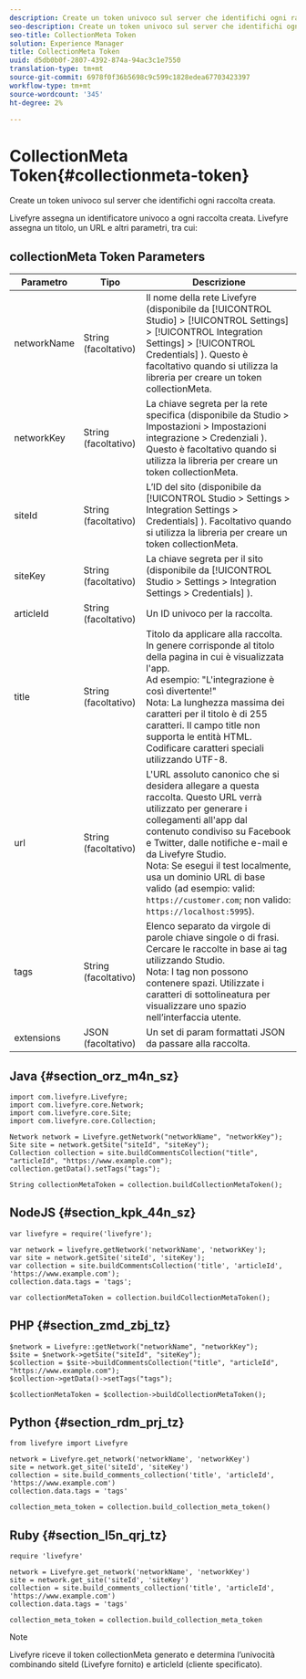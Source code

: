 ```yaml
---
description: Create un token univoco sul server che identifichi ogni raccolta creata.
seo-description: Create un token univoco sul server che identifichi ogni raccolta creata.
seo-title: CollectionMeta Token
solution: Experience Manager
title: CollectionMeta Token
uuid: d5db0b0f-2807-4392-874a-94ac3c1e7550
translation-type: tm+mt
source-git-commit: 6978f0f36b5698c9c599c1828edea67703423397
workflow-type: tm+mt
source-wordcount: '345'
ht-degree: 2%

---
```



# CollectionMeta Token{#collectionmeta-token}

Create un token univoco sul server che identifichi ogni raccolta creata.

Livefyre assegna un identificatore univoco a ogni raccolta creata. Livefyre assegna un titolo, un URL e altri parametri, tra cui:

## collectionMeta Token Parameters

| Parametro | Tipo | Descrizione |
|--- |--- |--- |
| networkName | String (facoltativo) | Il nome della rete Livefyre (disponibile da [!UICONTROL Studio] > [!UICONTROL Settings] > [!UICONTROL Integration Settings] > [!UICONTROL Credentials] ). Questo è facoltativo quando si utilizza la libreria per creare un token collectionMeta. |
| networkKey | String (facoltativo) | La chiave segreta per la rete specifica (disponibile da Studio > Impostazioni > Impostazioni integrazione > Credenziali ). Questo è facoltativo quando si utilizza la libreria per creare un token collectionMeta. |
| siteId | String (facoltativo) | L’ID del sito (disponibile da [!UICONTROL Studio > Settings > Integration Settings > Credentials] ). Facoltativo quando si utilizza la libreria per creare un token collectionMeta. |
| siteKey | String (facoltativo) | La chiave segreta per il sito (disponibile da [!UICONTROL Studio > Settings > Integration Settings > Credentials] ). |
| articleId | String (facoltativo) | Un ID univoco per la raccolta. |
| title | String (facoltativo) | Titolo da applicare alla raccolta. In genere corrisponde al titolo della pagina in cui è visualizzata l&#39;app. <br>Ad esempio: &quot;L&#39;integrazione è così divertente!&quot; <br>Nota:  La lunghezza massima dei caratteri per il titolo è di 255 caratteri. Il campo title non supporta le entità HTML. Codificare caratteri speciali utilizzando UTF-8. |
| url | String (facoltativo) | L&#39;URL assoluto canonico che si desidera allegare a questa raccolta. Questo URL verrà utilizzato per generare i collegamenti all&#39;app dal contenuto condiviso su Facebook e Twitter, dalle notifiche e-mail e da Livefyre Studio. <br>Nota:  Se esegui il test localmente, usa un dominio URL di base valido (ad esempio: valid: `https://customer.com`; non valido: `https://localhost:5995`). |
| tags | String (facoltativo) | Elenco separato da virgole di parole chiave singole o di frasi. Cercare le raccolte in base ai tag utilizzando Studio.  </br>Nota:  I tag non possono contenere spazi. Utilizzate i caratteri di sottolineatura per visualizzare uno spazio nell’interfaccia utente. |
| extensions | JSON (facoltativo) | Un set di param formattati JSON da passare alla raccolta. |

## Java {#section_orz_m4n_sz}

```
import com.livefyre.Livefyre; 
import com.livefyre.core.Network; 
import com.livefyre.core.Site; 
import com.livefyre.core.Collection; 
  
Network network = Livefyre.getNetwork("networkName", "networkKey"); 
Site site = network.getSite("siteId", "siteKey"); 
Collection collection = site.buildCommentsCollection("title", "articleId", "https://www.example.com"); 
collection.getData().setTags("tags"); 
  
String collectionMetaToken = collection.buildCollectionMetaToken();
```

## NodeJS {#section_kpk_44n_sz}

```
var livefyre = require('livefyre'); 
  
var network = livefyre.getNetwork('networkName', 'networkKey'); 
var site = network.getSite('siteId', 'siteKey'); 
var collection = site.buildCommentsCollection('title', 'articleId', 'https://www.example.com'); 
collection.data.tags = 'tags'; 
  
var collectionMetaToken = collection.buildCollectionMetaToken(); 
```

## PHP {#section_zmd_zbj_tz}

```
$network = Livefyre::getNetwork("networkName", "networkKey"); 
$site = $network->getSite("siteId", "siteKey"); 
$collection = $site->buildCommentsCollection("title", "articleId", "https://www.example.com"); 
$collection->getData()->setTags("tags"); 
  
$collectionMetaToken = $collection->buildCollectionMetaToken();
```

## Python {#section_rdm_prj_tz}

```
from livefyre import Livefyre 
  
network = Livefyre.get_network('networkName', 'networkKey') 
site = network.get_site('siteId', 'siteKey') 
collection = site.build_comments_collection('title', 'articleId', 'https://www.example.com') 
collection.data.tags = 'tags' 
  
collection_meta_token = collection.build_collection_meta_token()
```

## Ruby {#section_l5n_qrj_tz}

```
require 'livefyre' 
  
network = Livefyre.get_network('networkName', 'networkKey') 
site = network.get_site('siteId', 'siteKey') 
collection = site.build_comments_collection('title', 'articleId', 'https://www.example.com') 
collection.data.tags = 'tags' 
  
collection_meta_token = collection.build_collection_meta_token 
```

>[!NOTE]
>
>Livefyre riceve il token collectionMeta generato e determina l’univocità combinando siteId (Livefyre fornito) e articleId (cliente specificato).
